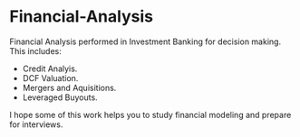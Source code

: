 # Financial-Analysis
Financial Analysis performed in Investment Banking for decision making. This includes: 
- Credit Analyis.
- DCF Valuation.
- Mergers and Aquisitions.
- Leveraged Buyouts.

I hope some of this work helps you to study financial modeling and prepare for interviews.
